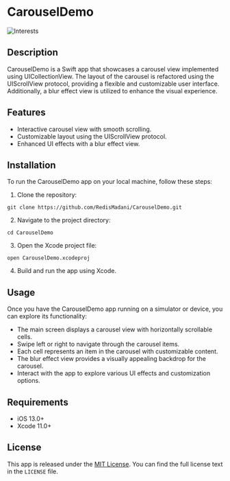 # CarouselDemo

![Interests](https://github.com/RedisMadani/Interests/assets/136177376/497b6abf-318e-4d16-a5bd-8dbfff18ddc6)

## Description

CarouselDemo is a Swift app that showcases a carousel view implemented using UICollectionView. The layout of the carousel is refactored using the UIScrollView protocol, providing a flexible and customizable user interface. Additionally, a blur effect view is utilized to enhance the visual experience.

## Features

- Interactive carousel view with smooth scrolling.
- Customizable layout using the UIScrollView protocol.
- Enhanced UI effects with a blur effect view.

## Installation

To run the CarouselDemo app on your local machine, follow these steps:

1. Clone the repository:

```
git clone https://github.com/RedisMadani/CarouselDemo.git
```

2. Navigate to the project directory:

```
cd CarouselDemo
```

3. Open the Xcode project file:

```
open CarouselDemo.xcodeproj
```

4. Build and run the app using Xcode.

## Usage

Once you have the CarouselDemo app running on a simulator or device, you can explore its functionality:

- The main screen displays a carousel view with horizontally scrollable cells.
- Swipe left or right to navigate through the carousel items.
- Each cell represents an item in the carousel with customizable content.
- The blur effect view provides a visually appealing backdrop for the carousel.
- Interact with the app to explore various UI effects and customization options.

## Requirements

- iOS 13.0+
- Xcode 11.0+

## License

This app is released under the [MIT License](https://opensource.org/licenses/MIT). You can find the full license text in the `LICENSE` file.

